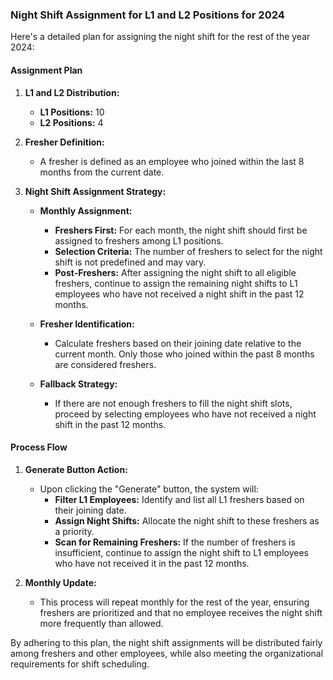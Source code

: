 ### Night Shift Assignment for L1 and L2 Positions for 2024

Here's a detailed plan for assigning the night shift for the rest of the year 2024:

#### **Assignment Plan**

1. **L1 and L2 Distribution:**
   - **L1 Positions:** 10
   - **L2 Positions:** 4

2. **Fresher Definition:**
   - A fresher is defined as an employee who joined within the last 8 months from the current date. 

3. **Night Shift Assignment Strategy:**

   - **Monthly Assignment:**
     - **Freshers First:** For each month, the night shift should first be assigned to freshers among L1 positions.
     - **Selection Criteria:** The number of freshers to select for the night shift is not predefined and may vary.
     - **Post-Freshers:** After assigning the night shift to all eligible freshers, continue to assign the remaining night shifts to L1 employees who have not received a night shift in the past 12 months.

   - **Fresher Identification:**
     - Calculate freshers based on their joining date relative to the current month. Only those who joined within the past 8 months are considered freshers.

   - **Fallback Strategy:**
     - If there are not enough freshers to fill the night shift slots, proceed by selecting employees who have not received a night shift in the past 12 months.

#### **Process Flow**

1. **Generate Button Action:**
   - Upon clicking the "Generate" button, the system will:
     - **Filter L1 Employees:** Identify and list all L1 freshers based on their joining date.
     - **Assign Night Shifts:** Allocate the night shift to these freshers as a priority.
     - **Scan for Remaining Freshers:** If the number of freshers is insufficient, continue to assign the night shift to L1 employees who have not received it in the past 12 months.

2. **Monthly Update:**
   - This process will repeat monthly for the rest of the year, ensuring freshers are prioritized and that no employee receives the night shift more frequently than allowed.

By adhering to this plan, the night shift assignments will be distributed fairly among freshers and other employees, while also meeting the organizational requirements for shift scheduling.